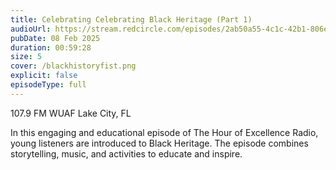 ```yaml
---
title: Celebrating Celebrating Black Heritage (Part 1)
audioUrl: https://stream.redcircle.com/episodes/2ab50a55-4c1c-42b1-806e-0fb00b6bcf3b/stream.mp3
pubDate: 08 Feb 2025
duration: 00:59:28
size: 5
cover: /blackhistoryfist.png
explicit: false
episodeType: full
---
```

107.9 FM WUAF Lake City, FL

In this engaging and educational episode of The Hour of Excellence Radio, young listeners are introduced to Black Heritage. The episode combines storytelling, music, and activities to educate and inspire.